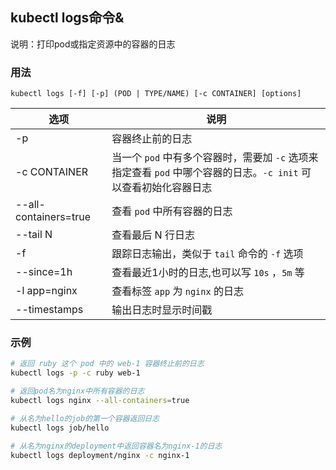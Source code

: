 ## kubectl logs命令&
说明：打印pod或指定资源中的容器的日志

### 用法
```
kubectl logs [-f] [-p] (POD | TYPE/NAME) [-c CONTAINER] [options]
```

| 选项 | 说明
| --- | ---
| -p                    | 容器终止前的日志
| -c CONTAINER          | 当一个 `pod` 中有多个容器时，需要加 `-c` 选项来指定查看 `pod` 中哪个容器的日志。`-c init` 可以查看初始化容器日志
| --all-containers=true | 查看 `pod` 中所有容器的日志
| --tail N              | 查看最后 N 行日志
| -f                    | 跟踪日志输出，类似于 `tail` 命令的 `-f` 选项
| --since=1h            | 查看最近1小时的日志,也可以写 `10s` ，`5m` 等
| -l app=nginx          | 查看标签 `app` 为 `nginx` 的日志
| --timestamps          | 输出日志时显示时间戳


### 示例
```sh
# 返回 ruby 这个 pod 中的 web-1 容器终止前的日志
kubectl logs -p -c ruby web-1

# 返回pod名为nginx中所有容器的日志
kubectl logs nginx --all-containers=true

# 从名为hello的job的第一个容器返回日志
kubectl logs job/hello

# 从名为nginx的deployment中返回容器名为nginx-1的日志
kubectl logs deployment/nginx -c nginx-1
```
